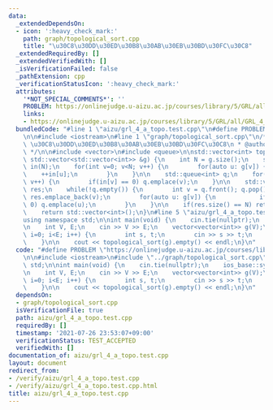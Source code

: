 ```yaml
---
data:
  _extendedDependsOn:
  - icon: ':heavy_check_mark:'
    path: graph/topological_sort.cpp
    title: "\u30C8\u30DD\u30ED\u30B8\u30AB\u30EB\u30BD\u30FC\u30C8"
  _extendedRequiredBy: []
  _extendedVerifiedWith: []
  _isVerificationFailed: false
  _pathExtension: cpp
  _verificationStatusIcon: ':heavy_check_mark:'
  attributes:
    '*NOT_SPECIAL_COMMENTS*': ''
    PROBLEM: https://onlinejudge.u-aizu.ac.jp/courses/library/5/GRL/all/GRL_4_A
    links:
    - https://onlinejudge.u-aizu.ac.jp/courses/library/5/GRL/all/GRL_4_A
  bundledCode: "#line 1 \"aizu/grl_4_a_topo.test.cpp\"\n#define PROBLEM \"https://onlinejudge.u-aizu.ac.jp/courses/library/5/GRL/all/GRL_4_A\"\
    \n\n#include <iostream>\n#line 1 \"graph/topological_sort.cpp\"\n/**\n * @brief\
    \ \u30C8\u30DD\u30ED\u30B8\u30AB\u30EB\u30BD\u30FC\u30C8\n * @author hasegawa1\n\
    \ */\n\n#include <vector>\n#include <queue>\n\nstd::vector<int> topological_sort(const\
    \ std::vector<std::vector<int>> &g) {\n    int N = g.size();\n    std::vector<int>\
    \ in(N);\n    for(int v=0; v<N; v++) {\n        for(auto u: g[v]) {\n        \
    \    ++in[u];\n        }\n    }\n\n    std::queue<int> q;\n    for(int v=0; v<N;\
    \ v++) {\n        if(in[v] == 0) q.emplace(v);\n    }\n\n    std::vector<int>\
    \ res;\n    while(!q.empty()) {\n        int v = q.front(); q.pop();\n       \
    \ res.emplace_back(v);\n        for(auto u: g[v]) {\n            if(--in[u] ==\
    \ 0) q.emplace(u);\n        }\n    }\n\n    if(res.size() == N) return res;\n\
    \    return std::vector<int>();\n}\n#line 5 \"aizu/grl_4_a_topo.test.cpp\"\n\n\
    using namespace std;\n\nint main(void) {\n    cin.tie(nullptr);\n    ios_base::sync_with_stdio(false);\n\
    \n    int V, E;\n    cin >> V >> E;\n    vector<vector<int>> g(V);\n    for(int\
    \ i=0; i<E; i++) {\n        int s, t;\n        cin >> s >> t;\n        g[s].emplace_back(t);\n\
    \    }\n\n    cout << topological_sort(g).empty() << endl;\n}\n"
  code: "#define PROBLEM \"https://onlinejudge.u-aizu.ac.jp/courses/library/5/GRL/all/GRL_4_A\"\
    \n\n#include <iostream>\n#include \"../graph/topological_sort.cpp\"\n\nusing namespace\
    \ std;\n\nint main(void) {\n    cin.tie(nullptr);\n    ios_base::sync_with_stdio(false);\n\
    \n    int V, E;\n    cin >> V >> E;\n    vector<vector<int>> g(V);\n    for(int\
    \ i=0; i<E; i++) {\n        int s, t;\n        cin >> s >> t;\n        g[s].emplace_back(t);\n\
    \    }\n\n    cout << topological_sort(g).empty() << endl;\n}\n"
  dependsOn:
  - graph/topological_sort.cpp
  isVerificationFile: true
  path: aizu/grl_4_a_topo.test.cpp
  requiredBy: []
  timestamp: '2021-07-26 23:53:07+09:00'
  verificationStatus: TEST_ACCEPTED
  verifiedWith: []
documentation_of: aizu/grl_4_a_topo.test.cpp
layout: document
redirect_from:
- /verify/aizu/grl_4_a_topo.test.cpp
- /verify/aizu/grl_4_a_topo.test.cpp.html
title: aizu/grl_4_a_topo.test.cpp
---
```

